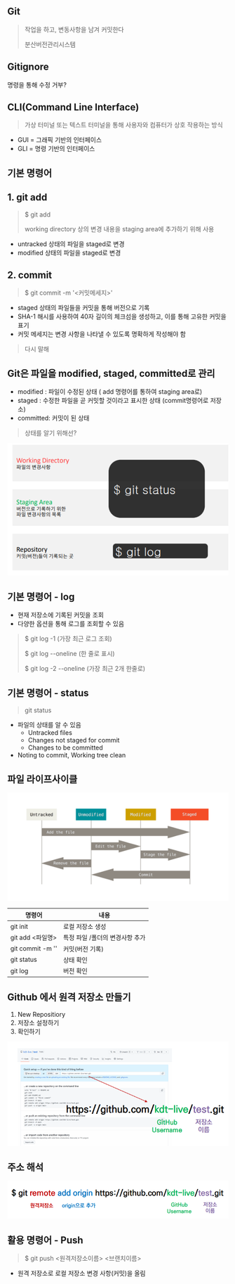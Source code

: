 

## Git

> 작업을 하고, 변동사항을 남겨 커밋한다
>
> 분산버전관리시스템



## Gitignore

명령을 통해 수정 거부?

 

## CLI(Command Line Interface)

> 가상 터미널 또는 텍스트 터미널을 통해 사용자와 컴퓨터가 상호 작용하는 방식



- GUI = 그래픽 기반의 인터페이스
- GLI = 명령 기반의 인터페이스



## 기본 명령어 



## 1. git add

> $ git add <file>
>
> working directory 상의 변경 내용을 staging area에 추가하기 위해 사용

- untracked 상태의 파일을 staged로 변경
- modified 상태의 파일을 staged로 변경

## 2. commit

> $ git commit -m '<커밋메세지>'

- staged 상태의 파일들을 커밋을 통해 버전으로 기록
- SHA-1 해시를 사용하여 40자 길이의 체크섬을 생성하고, 이를 통해 고유한 커밋을 표기
- 커밋 메세지는 변경 사항을 나타낼 수  있도록 명확하게 작성해야 함



> 다시 말해



## Git은 파일을 modified, staged, committed로 관리

- modified : 파일이 수정된 상태 ( add 명령어를 통하여 staging area로)
- staged : 수정한 파일을 곧 커밋할 것이라고 표시한 상태 (commit명령어로 저장소)
- committed: 커밋이 된 상태



> 상태를 알기 위해선?

![image-20220706201144897](0707.assets/image-20220706201144897.png)



## 기본 명령어 - log

- 현재 저장소에 기록된 커밋을 조회
- 다양한 옵션을 통해 로그를 조회할 수 있음

> $ git log -1       (가장 최근 로그 조회)
>
> $ git log --oneline      (한 줄로 표시)
>
> $ git log -2 --oneline     (가장 최근 2개 한줄로)





## 기본 명령어 - status

>  git status

- 파일의 상태를 알 수 있음
  - Untracked files
  - Changes not staged for commit
  - Changes to be committed
- Noting to commit, Working tree clean



## 파일 라이프사이클

![image-20220706201640658](0707.assets/image-20220706201640658.png)



| 명령어                    | 내용                            |
| ------------------------- | ------------------------------- |
| git init                  | 로컬 저장소 생성                |
| git add <파일명>          | 특정 파일 /폴더의 변경사항 추가 |
| git commit -m '<message>' | 커밋(버전 기록)                 |
| git status                | 상태 확인                       |
| git log                   | 버전 확인                       |





## Github 에서 원격 저장소 만들기



1. New Repositiory
2. 저장소 설정하기
3. 확인하기

![image-20220706201938105](0707.assets/image-20220706201938105.png)



## 주소 해석

![image-20220706202012824](0707.assets/image-20220706202012824.png)



## 활용 명령어 - Push



> $ git push <원격저장소이름> <브랜치이름>

- 원격 저장소로 로컬 저장소 변경 사항(커밋)을 올림

  











